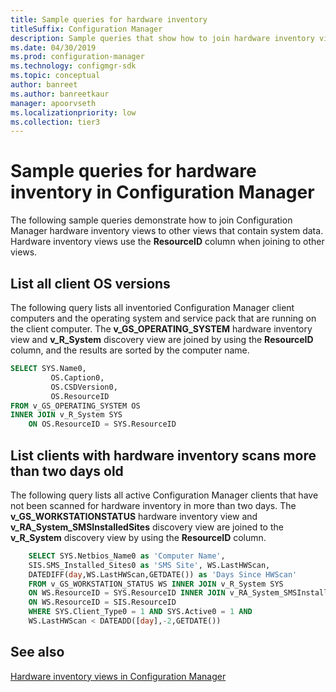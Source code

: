 ```yaml
---
title: Sample queries for hardware inventory
titleSuffix: Configuration Manager
description: Sample queries that show how to join hardware inventory views to other views that contain system data.
ms.date: 04/30/2019
ms.prod: configuration-manager
ms.technology: configmgr-sdk
ms.topic: conceptual
author: banreet
ms.author: banreetkaur
manager: apoorvseth
ms.localizationpriority: low
ms.collection: tier3
---
```


# Sample queries for hardware inventory in Configuration Manager

The following sample queries demonstrate how to join Configuration Manager hardware inventory views to other views that contain system data. Hardware inventory views use the **ResourceID** column when joining to other views.

## List all client OS versions

The following query lists all inventoried Configuration Manager client computers and the operating system and service pack that are running on the client computer. The **v_GS_OPERATING_SYSTEM** hardware inventory view and **v_R_System** discovery view are joined by using the **ResourceID** column, and the results are sorted by the computer name.

```sql
SELECT SYS.Name0,
         OS.Caption0,
         OS.CSDVersion0,
         OS.ResourceID
FROM v_GS_OPERATING_SYSTEM OS
INNER JOIN v_R_System SYS
    ON OS.ResourceID = SYS.ResourceID
```

## List clients with hardware inventory scans more than two days old

The following query lists all active Configuration Manager clients that have not been scanned for hardware inventory in more than two days. The **v_GS_WORKSTATIONSTATUS** hardware inventory view and **v_RA_System_SMSInstalledSites** discovery view are joined to the **v_R_System** discovery view by using the **ResourceID** column.

```sql
    SELECT SYS.Netbios_Name0 as 'Computer Name', 
    SIS.SMS_Installed_Sites0 as 'SMS Site', WS.LastHWScan, 
    DATEDIFF(day,WS.LastHWScan,GETDATE()) as 'Days Since HWScan' 
    FROM v_GS_WORKSTATION_STATUS WS INNER JOIN v_R_System SYS 
    ON WS.ResourceID = SYS.ResourceID INNER JOIN v_RA_System_SMSInstalledSites SIS 
    ON WS.ResourceID = SIS.ResourceID 
    WHERE SYS.Client_Type0 = 1 AND SYS.Active0 = 1 AND 
    WS.LastHWScan < DATEADD([day],-2,GETDATE()) 
```

## See also

[Hardware inventory views in Configuration Manager](hardware-inventory-views-configuration-manager.md)
